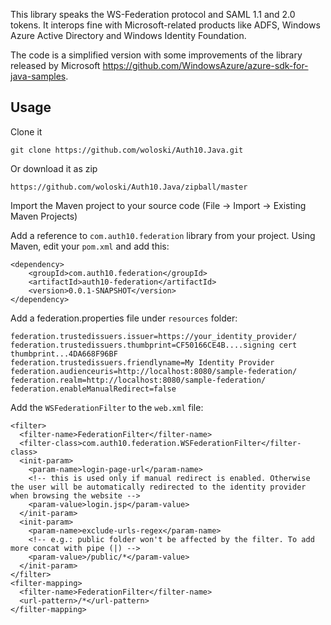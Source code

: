 This library speaks the WS-Federation protocol and SAML 1.1 and 2.0 tokens. It interops fine with Microsoft-related products like ADFS, Windows Azure Active Directory and Windows Identity Foundation.

The code is a simplified version with some improvements of the library released by Microsoft <https://github.com/WindowsAzure/azure-sdk-for-java-samples>. 

## Usage

 Clone it

	git clone https://github.com/woloski/Auth10.Java.git

Or download it as zip

	https://github.com/woloski/Auth10.Java/zipball/master

Import the Maven project to your source code (File -> Import -> Existing Maven Projects)

Add a reference to `com.auth10.federation` library from your project. Using Maven, edit your `pom.xml` and add this:

	<dependency>
  		<groupId>com.auth10.federation</groupId>
  		<artifactId>auth10-federation</artifactId>
  		<version>0.0.1-SNAPSHOT</version>
  	</dependency>
  	
Add a federation.properties file under `resources` folder:

	federation.trustedissuers.issuer=https://your_identity_provider/
	federation.trustedissuers.thumbprint=CF50166CE4B....signing cert thumbprint...4DA668F96BF
	federation.trustedissuers.friendlyname=My Identity Provider
	federation.audienceuris=http://localhost:8080/sample-federation/
	federation.realm=http://localhost:8080/sample-federation/
	federation.enableManualRedirect=false

Add the `WSFederationFilter` to the `web.xml` file:

	<filter>
	  <filter-name>FederationFilter</filter-name>
	  <filter-class>com.auth10.federation.WSFederationFilter</filter-class>
	  <init-param>
	    <param-name>login-page-url</param-name>
	    <!-- this is used only if manual redirect is enabled. Otherwise the user will be automatically redirected to the identity provider when browsing the website -->
	    <param-value>login.jsp</param-value>
	  </init-param>
	  <init-param>
	    <param-name>exclude-urls-regex</param-name>
	    <!-- e.g.: public folder won't be affected by the filter. To add more concat with pipe (|) -->
	    <param-value>/public/*</param-value>
	  </init-param>
	</filter>
	<filter-mapping>
	  <filter-name>FederationFilter</filter-name>
	  <url-pattern>/*</url-pattern>
	</filter-mapping>






